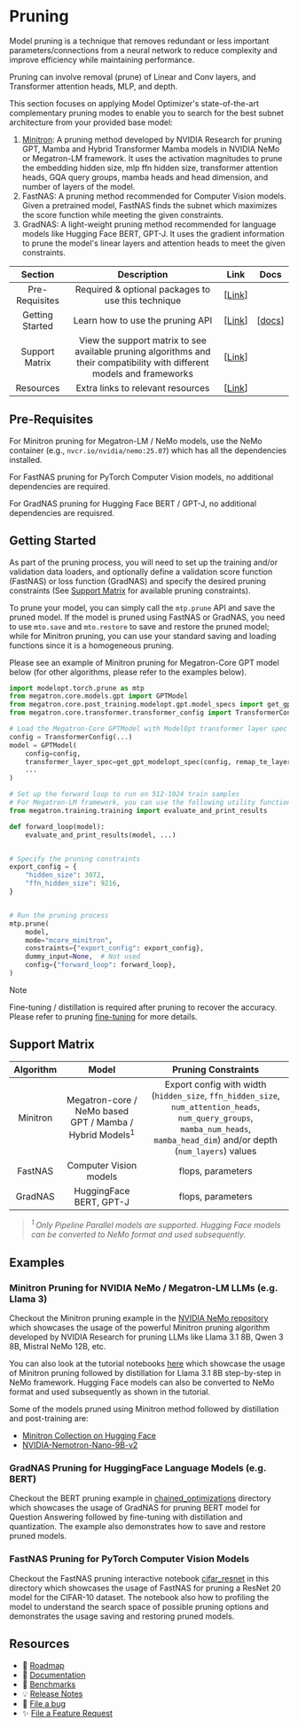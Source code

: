 # Pruning

Model pruning is a technique that removes redundant or less important parameters/connections from a neural network to reduce complexity and improve efficiency while maintaining performance.

Pruning can involve removal (prune) of Linear and Conv layers, and Transformer attention heads, MLP, and depth.

This section focuses on applying Model Optimizer's state-of-the-art complementary pruning modes to enable you to search for the best subnet architecture from your provided base model:

1. [Minitron](https://arxiv.org/pdf/2408.11796): A pruning method developed by NVIDIA Research for pruning GPT, Mamba and Hybrid Transformer Mamba models in NVIDIA NeMo or Megatron-LM framework. It uses the activation magnitudes to prune the embedding hidden size, mlp ffn hidden size, transformer attention heads, GQA query groups, mamba heads and head dimension, and number of layers of the model.
1. FastNAS: A pruning method recommended for Computer Vision models. Given a pretrained model, FastNAS finds the subnet which maximizes the score function while meeting the given constraints.
1. GradNAS: A light-weight pruning method recommended for language models like Hugging Face BERT, GPT-J. It uses the gradient information to prune the model's linear layers and attention heads to meet the given constraints.

<div align="center">

| **Section** | **Description** | **Link** | **Docs** |
| :------------: | :------------: | :------------: | :------------: |
| Pre-Requisites | Required & optional packages to use this technique | \[[Link](#pre-requisites)\] | |
| Getting Started | Learn how to use the pruning API | \[[Link](#getting-started)\] | \[[docs](https://nvidia.github.io/TensorRT-Model-Optimizer/guides/3_pruning.html)\] |
| Support Matrix | View the support matrix to see available pruning algorithms and their compatibility with different models and frameworks | \[[Link](#support-matrix)\] | |
| Resources | Extra links to relevant resources | \[[Link](#resources)\] | |

</div>

## Pre-Requisites

For Minitron pruning for Megatron-LM / NeMo models, use the NeMo container (e.g., `nvcr.io/nvidia/nemo:25.07`) which has all the dependencies installed.

For FastNAS pruning for PyTorch Computer Vision models, no additional dependencies are required.

For GradNAS pruning for Hugging Face BERT / GPT-J, no additional dependencies are requisred.

## Getting Started

As part of the pruning process, you will need to set up the training and/or validation data loaders, and optionally define a validation score function (FastNAS) or loss function (GradNAS) and specify the desired pruning constraints (See [Support Matrix](#support-matrix) for available pruning constraints).

To prune your model, you can simply call the `mtp.prune` API and save the pruned model. If the model is pruned using FastNAS or GradNAS, you need to use `mto.save` and `mto.restore` to save and restore the pruned model; while for Minitron pruning, you can use your standard saving and loading functions since it is a homogeneous pruning.

Please see an example of Minitron pruning for Megatron-Core GPT model below (for other algorithms, please refer to the examples below).

```python
import modelopt.torch.prune as mtp
from megatron.core.models.gpt import GPTModel
from megatron.core.post_training.modelopt.gpt.model_specs import get_gpt_modelopt_spec
from megatron.core.transformer.transformer_config import TransformerConfig

# Load the Megatron-Core GPTModel with ModelOpt transformer layer spec
config = TransformerConfig(...)
model = GPTModel(
    config=config,
    transformer_layer_spec=get_gpt_modelopt_spec(config, remap_te_layernorm=True),
    ...
)

# Set up the forward loop to run on 512-1024 train samples
# For Megatron-LM framework, you can use the following utility function
from megatron.training.training import evaluate_and_print_results

def forward_loop(model):
    evaluate_and_print_results(model, ...)


# Specify the pruning constraints
export_config = {
    "hidden_size": 3072,
    "ffn_hidden_size": 9216,
}


# Run the pruning process
mtp.prune(
    model,
    mode="mcore_minitron",
    constraints={"export_config": export_config},
    dummy_input=None,  # Not used
    config={"forward_loop": forward_loop},
)
```

> [!Note]
> Fine-tuning / distillation is required after pruning to recover the accuracy. Please refer to pruning [fine-tuning](https://nvidia.github.io/TensorRT-Model-Optimizer/guides/3_pruning.html#pruning-fine-tuning) for more details.

## Support Matrix

| **Algorithm** | **Model** | **Pruning Constraints** |
| :---: | :---: | :---: |
| Minitron | Megatron-core / NeMo based GPT / Mamba / Hybrid Models<sup>1</sup> | Export config with width (`hidden_size`, `ffn_hidden_size`, `num_attention_heads`, `num_query_groups`, `mamba_num_heads`, `mamba_head_dim`) and/or depth (`num_layers`) values |
| FastNAS | Computer Vision models | flops, parameters |
| GradNAS | HuggingFace BERT, GPT-J | flops, parameters |

> *<sup>1.</sup>Only Pipeline Parallel models are supported. Hugging Face models can be converted to NeMo format and used subsequently.*

## Examples

### Minitron Pruning for NVIDIA NeMo / Megatron-LM LLMs (e.g. Llama 3)

Checkout the Minitron pruning example in the [NVIDIA NeMo repository](https://docs.nvidia.com/nemo-framework/user-guide/latest/model-optimization/pruning/pruning.html) which showcases the usage of the powerful Minitron pruning algorithm developed by NVIDIA Research for pruning LLMs like Llama 3.1 8B, Qwen 3 8B, Mistral NeMo 12B, etc.

You can also look at the tutorial notebooks [here](https://github.com/NVIDIA-NeMo/NeMo/tree/main/tutorials/llm/llama/pruning-distillation) which showcase the usage of Minitron pruning followed by distillation for Llama 3.1 8B step-by-step in NeMo framework. Hugging Face models can also be converted to NeMo format and used subsequently as shown in the tutorial.

Some of the models pruned using Minitron method followed by distillation and post-training are:

- [Minitron Collection on Hugging Face](https://huggingface.co/collections/nvidia/minitron-669ac727dc9c86e6ab7f0f3e)
- [NVIDIA-Nemotron-Nano-9B-v2](https://huggingface.co/nvidia/NVIDIA-Nemotron-Nano-9B-v2)

### GradNAS Pruning for HuggingFace Language Models (e.g. BERT)

Checkout the BERT pruning example in [chained_optimizations](../chained_optimizations/README.md) directory
which showcases the usage of GradNAS for pruning BERT model for Question Answering followed by fine-tuning
with distillation and quantization. The example also demonstrates how to save and restore pruned models.

### FastNAS Pruning for PyTorch Computer Vision Models

Checkout the FastNAS pruning interactive notebook [cifar_resnet](./cifar_resnet.ipynb) in this directory
which showcases the usage of FastNAS for pruning a ResNet 20 model for the CIFAR-10 dataset. The notebook
also how to profiling the model to understand the search space of possible pruning options and demonstrates
the usage saving and restoring pruned models.

## Resources

- 📅 [Roadmap](https://github.com/NVIDIA/TensorRT-Model-Optimizer/issues/146)
- 📖 [Documentation](https://nvidia.github.io/TensorRT-Model-Optimizer)
- 🎯 [Benchmarks](../benchmark.md)
- 💡 [Release Notes](https://nvidia.github.io/TensorRT-Model-Optimizer/reference/0_changelog.html)
- 🐛 [File a bug](https://github.com/NVIDIA/TensorRT-Model-Optimizer/issues/new?template=1_bug_report.md)
- ✨ [File a Feature Request](https://github.com/NVIDIA/TensorRT-Model-Optimizer/issues/new?template=2_feature_request.md)
